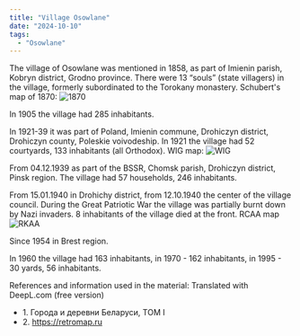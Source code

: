 ```yaml
---
title: "Village Osowlane"
date: "2024-10-10"
tags:
  - "Osowlane"
---
```


The village of Osowlane was mentioned in 1858, as part of Imienin parish, Kobryn district, Grodno province. There were 13 “souls” (state villagers) in the village, formerly subordinated to the Torokany monastery.
Schubert's map of 1870:
![1870](https://github.com/user-attachments/assets/e4edc440-b7a7-4818-8943-71c6e270fba7)

In 1905 the village had 285 inhabitants.

In 1921-39 it was part of Poland, Imienin commune, Drohiczyn district, Drohiczyn county, Poleskie voivodeship.
In 1921 the village had 52 courtyards, 133 inhabitants (all Orthodox).
WIG map:
![WIG](https://github.com/user-attachments/assets/5f3ee1db-8a3a-4020-a774-a4e4821faf5d)

From 04.12.1939 as part of the BSSR, Chomsk parish, Drohiczyn district, Pinsk region. The village had 57 households, 246 inhabitants.

From 15.01.1940 in Drohichy district, from 12.10.1940 the center of the village council. During the Great Patriotic War the village was partially burnt down by Nazi invaders. 8 inhabitants of the village died at the front.
RCAA map
![RKAA](https://github.com/user-attachments/assets/620b0653-c8e3-458f-b90b-8bca192ab075)

Since 1954 in Brest region.

In 1960 the village had 163 inhabitants, in 1970 - 162 inhabitants, in 1995 - 30 yards, 56 inhabitants.

References and information used in the material:
Translated with DeepL.com (free version)
- 1\. Города и деревни Беларуси, ТОМ I
- 2\. https://retromap.ru
